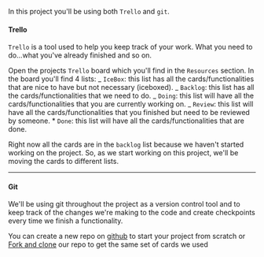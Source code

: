 In this project you'll be using both `Trello` and `git`.

#### Trello

`Trello` is a tool used to help you keep track of your work. What you need to do...what you've already finished and so on.

Open the projects `Trello` board which you'll find in the `Resources` section. In the board you'll find 4 lists:
_ `IceBox`: this list has all the cards/functionalities that are nice to have but not necessary (iceboxed).
_ `Backlog`: this list has all the cards/functionalities that we need to do.
_ `Doing`: this list will have all the cards/functionalities that you are currently working on.
_ `Review`: this list will have all the cards/functionalities that you finished but need to be reviewed by someone. \* `Done`: this list will have all the cards/functionalities that are done.

Right now all the cards are in the `backlog` list because we haven't started working on the project. So, as we start working on this project, we'll be moving the cards to different lists.

---

#### Git

We'll be using git throughout the project as a version control tool and to keep track of the changes we're making to the code and create checkpoints every time we finish a functionality.

You can create a new repo on [github](https://github.com/) to start your project from scratch or [Fork and clone](https://github.com/) our repo to get the same set of cards we used
